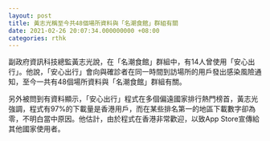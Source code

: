 ```yaml
---
layout: post
title: 黃志光稱至今共48個場所資料與「名潮食館」群組有關
date: 2021-02-26 20:07:34.000000000 +08:00
categories: rthk
---
```


副政府資訊科技總監黃志光說，在「名潮食館」群組中，有14人曾使用「安心出行」。他說，「安心出行」會向與確診者在同一時間到訪場所的用戶發出感染風險通知，至今一共有48個場所資料與「名潮食館」群組有關。

另外被問到有資料顯示，「安心出行」程式在多個偏遠國家排行熱門榜首，黃志光強調，程式有97%的下載量是香港用戶，而在某些排名第一的地區下載數字卻為零，不明白當中原因。他估計，由於程式在香港非常歡迎，以致App Store宣傳給其他國家使用者。
